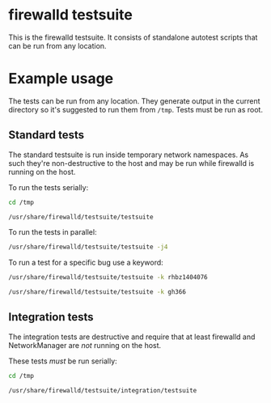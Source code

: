 # firewalld testsuite

This is the firewalld testsuite. It consists of standalone autotest scripts
that can be run from any location.

# Example usage
The tests can be run from any location. They generate output in the current
directory so it's suggested to run them from `/tmp`. Tests must be run as root.

## Standard tests
The standard testsuite is run inside temporary network namespaces. As such
they're non-destructive to the host and may be run while firewalld is running
on the host.

To run the tests serially:
```sh
cd /tmp
```
```sh
/usr/share/firewalld/testsuite/testsuite
```
To run the tests in parallel:
```sh
/usr/share/firewalld/testsuite/testsuite -j4
```
To run a test for a specific bug use a keyword:
```sh
/usr/share/firewalld/testsuite/testsuite -k rhbz1404076
```
```sh
/usr/share/firewalld/testsuite/testsuite -k gh366
```
## Integration tests
The integration tests are destructive and require that at least firewalld and
NetworkManager are _not_ running on the host.

These tests _must_ be run serially:
```sh
cd /tmp
```
```sh
/usr/share/firewalld/testsuite/integration/testsuite
```
